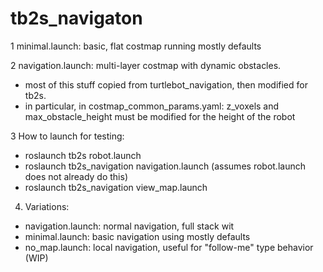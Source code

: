 # tb2s_navigaton

1 minimal.launch:  basic, flat costmap running mostly defaults

2 navigation.launch: multi-layer costmap with dynamic obstacles.
  - most of this stuff copied from turtlebot_navigation, then modified for tb2s.
  - in particular, in costmap_common_params.yaml: z_voxels and max_obstacle_height must be modified for the height of the robot

3 How to launch for testing:
  - roslaunch tb2s robot.launch
  - roslaunch tb2s_navigation navigation.launch (assumes robot.launch does not already do this)
  - roslaunch tb2s_navigation view_map.launch


4. Variations:
  - navigation.launch: normal navigation, full stack wit
  - minimal.launch:    basic navigation using mostly defaults
  - no_map.launch:     local navigation, useful for "follow-me" type behavior (WIP)
